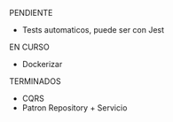 PENDIENTE
* Tests automaticos, puede ser con Jest

EN CURSO
* Dockerizar

TERMINADOS

* CQRS
* Patron Repository  + Servicio
